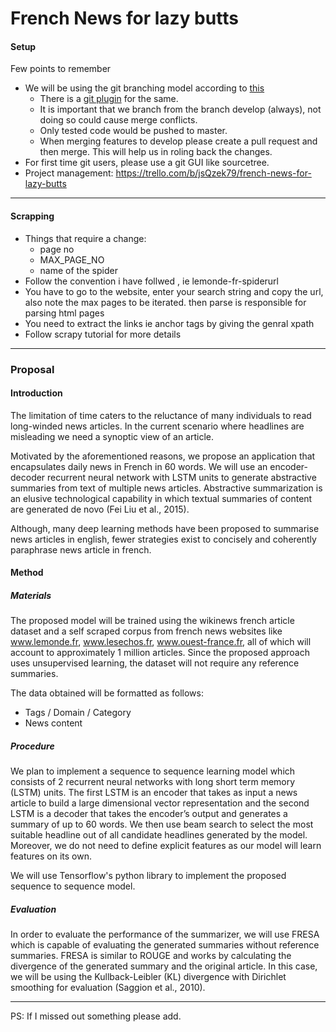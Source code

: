 # French News for lazy butts

#### Setup

Few points to remember

* We will be using the git branching model according to [this](http://jeffkreeftmeijer.com/2010/why-arent-you-using-git-flow/)
  * There is a [git plugin](https://github.com/nvie/gitflow) for the same.
  * It is important that we branch from the branch develop (always), not doing so could cause merge conflicts.
  * Only tested code would be pushed to master.
  * When merging features to develop please create a pull request and then merge. This will help us in roling back the changes.
* For first time git users, please use a git GUI like sourcetree. 
* Project management: https://trello.com/b/jsQzek79/french-news-for-lazy-butts 

***


#### Scrapping 
* Things that require a change:
  * page no
  * MAX_PAGE_NO
  * name of the spider
* Follow the convention i have follwed , ie lemonde-fr-spiderurl
* You have to go to the website, enter your search string and copy the url, also note the max pages to be iterated.
then parse is responsible for parsing html pages
* You need to extract the links ie anchor tags by giving the genral xpath
* Follow scrapy tutorial for more details

***

### Proposal

#### Introduction
The limitation of time caters to the reluctance of many individuals to read long-winded news articles. In the current scenario where headlines are misleading we need a synoptic view of an article.


Motivated by the aforementioned reasons, we propose an application that encapsulates daily news in French in 60 words. We will use an encoder-decoder recurrent neural network with LSTM units to generate abstractive summaries from text of multiple news articles. Abstractive summarization is an elusive technological capability in which textual summaries of content are generated de novo (Fei Liu et al., 2015).


Although, many deep learning methods have been proposed to summarise news articles in english, fewer strategies exist to concisely and coherently paraphrase news article in french.

#### Method
##### Materials
The proposed model will be trained using the wikinews french article dataset and a self scraped corpus from french news websites like www.lemonde.fr, www.lesechos.fr, www.ouest-france.fr,  all of which will account to approximately 1 million articles. Since the proposed approach uses unsupervised learning, the dataset will not require any reference summaries.


The data obtained will be formatted as follows:
* Tags / Domain / Category
* News content

##### Procedure
We plan to implement a sequence to sequence learning model which consists of 2 recurrent neural networks with long short term memory (LSTM) units. The first LSTM is an encoder that takes as input a news article to build a large dimensional vector representation and the second LSTM is a decoder that takes the encoder’s output and generates a summary of up to 60 words. We then use beam search to select the most suitable headline out of all candidate headlines generated by the model. Moreover, we do not need to define explicit features as our model will learn features on its own.


We will use Tensorflow's python library to implement the proposed sequence to sequence model.


##### Evaluation
In order to evaluate the performance of the summarizer, we will use FRESA which is capable of evaluating the generated summaries without reference summaries. FRESA is similar to ROUGE and works by calculating the divergence of the generated summary and the original article. In this case, we will be using the Kullback-Leibler (KL) divergence with Dirichlet smoothing for evaluation (Saggion et al., 2010).

***

PS: If I missed out something please add.
